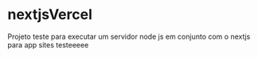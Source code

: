 # nextjsVercel

Projeto teste para executar um servidor node js em conjunto com o nextjs para app sites
testeeeee
